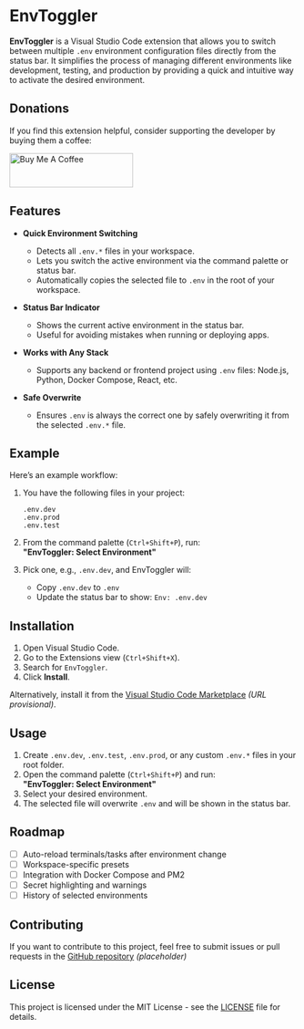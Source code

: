 # EnvToggler

**EnvToggler** is a Visual Studio Code extension that allows you to switch between multiple `.env` environment configuration files directly from the status bar. It simplifies the process of managing different environments like development, testing, and production by providing a quick and intuitive way to activate the desired environment.

## Donations

If you find this extension helpful, consider supporting the developer by buying them a coffee:

<a href="https://www.buymeacoffee.com/xubylelec" target="_blank"><img src="https://cdn.buymeacoffee.com/buttons/v2/default-blue.png" alt="Buy Me A Coffee" style="height: 60px !important;width: 217px !important;" ></a>

## Features

- **Quick Environment Switching**

  - Detects all `.env.*` files in your workspace.
  - Lets you switch the active environment via the command palette or status bar.
  - Automatically copies the selected file to `.env` in the root of your workspace.

- **Status Bar Indicator**

  - Shows the current active environment in the status bar.
  - Useful for avoiding mistakes when running or deploying apps.

- **Works with Any Stack**

  - Supports any backend or frontend project using `.env` files: Node.js, Python, Docker Compose, React, etc.

- **Safe Overwrite**
  - Ensures `.env` is always the correct one by safely overwriting it from the selected `.env.*` file.

## Example

Here’s an example workflow:

1. You have the following files in your project:

   ```.env
   .env.dev
   .env.prod
   .env.test
   ```

2. From the command palette (`Ctrl+Shift+P`), run:  
   **"EnvToggler: Select Environment"**

3. Pick one, e.g., `.env.dev`, and EnvToggler will:
   - Copy `.env.dev` to `.env`
   - Update the status bar to show: `Env: .env.dev`

## Installation

1. Open Visual Studio Code.
2. Go to the Extensions view (`Ctrl+Shift+X`).
3. Search for `EnvToggler`.
4. Click **Install**.

Alternatively, install it from the [Visual Studio Code Marketplace](https://marketplace.visualstudio.com/items?itemName=xubylele.envtoggler) _(URL provisional)_.

## Usage

1. Create `.env.dev`, `.env.test`, `.env.prod`, or any custom `.env.*` files in your root folder.
2. Open the command palette (`Ctrl+Shift+P`) and run:  
   **"EnvToggler: Select Environment"**
3. Select your desired environment.
4. The selected file will overwrite `.env` and will be shown in the status bar.

## Roadmap

- [ ] Auto-reload terminals/tasks after environment change
- [ ] Workspace-specific presets
- [ ] Integration with Docker Compose and PM2
- [ ] Secret highlighting and warnings
- [ ] History of selected environments

## Contributing

If you want to contribute to this project, feel free to submit issues or pull requests in the [GitHub repository](https://github.com/xubylele/envtoggler) _(placeholder)_

## License

This project is licensed under the MIT License - see the [LICENSE](LICENSE.md) file for details.
